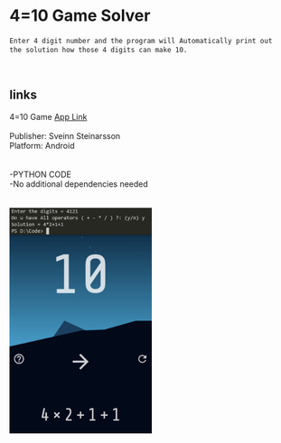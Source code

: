 # 4=10 Game Solver
```
Enter 4 digit number and the program will Automatically print out
the solution how those 4 digits can make 10.
```
<br>
<h2> links </h2>
4=10 Game 
<a href='https://play.google.com/store/apps/details?id=app.fourequalsten.fourequalsten_app'>App Link</a>
<br>
<br>
Publisher: Sveinn Steinarsson 
<br>
Platform: Android
<br>
<br>
<br>
-PYTHON CODE 
<br>
-No additional dependencies needed
<br>
<br>

<br>
<img src="sample.jpg" alt="Example" height="400">
